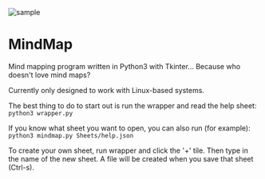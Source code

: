 ![sample](https://github.com/tannerbohn/MindMap/blob/master/screenshot.png)

# MindMap

Mind mapping program written in Python3 with Tkinter... Because who doesn't love mind maps?

Currently only designed to work with Linux-based systems.

The best thing to do to start out is run the wrapper and read the help sheet: `python3 wrapper.py`

If you know what sheet you want to open, you can also run (for example): `python3 mindmap.py Sheets/help.json`

To create your own sheet, run wrapper and click the '+' tile. Then type in the name of the new sheet. A file will be created when you save that sheet (Ctrl-s).

